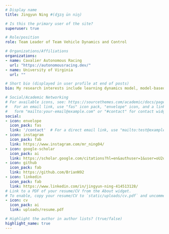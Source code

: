 ```yaml
---
# Display name
title: Jingyun Ning #(dʒɪŋ ün niŋ)

# Is this the primary user of the site?
superuser: true

# Role/position
role: Team Leader of Team Vehicle Dynamics and Control

# Organizations/Affiliations
organizations:
- name: Cavalier Autonomous Racing
  url: "https://autonomousracing.dev/"
- name: University of Virginia
  url: ""

# Short bio (displayed in user profile at end of posts)
bio: My research interests include learning dynamics model, model-based control.

# Social/Academic Networking
# For available icons, see: https://sourcethemes.com/academic/docs/page-builder/#icons
#   For an email link, use "fas" icon pack, "envelope" icon, and a link in the
#   form "mailto:your-email@example.com" or "#contact" for contact widget.
social:
- icon: envelope
  icon_pack: fas
  link: '/contact'  # For a direct email link, use "mailto:test@example.org".
- icon: instagram
  icon_pack: fab
  link: https://www.instagram.com/mr_ning04/
- icon: google-scholar
  icon_pack: ai
  link: https://scholar.google.com/citations?hl=en&authuser=1&user=oU2oH-cAAAAJ
- icon: github
  icon_pack: fab
  link: https://github.com/BrianN92
- icon: linkedin
  icon_pack: fab
  link: https://www.linkedin.com/in/jingyun-ning-414513128/
# Link to a PDF of your resume/CV from the About widget.
# To enable, copy your resume/CV to `static/uploads/cv.pdf` and uncomment the lines below.
- icon: cv
  icon_pack: ai
  link: uploads/resume.pdf

# Highlight the author in author lists? (true/false)
highlight_name: true
---
```

